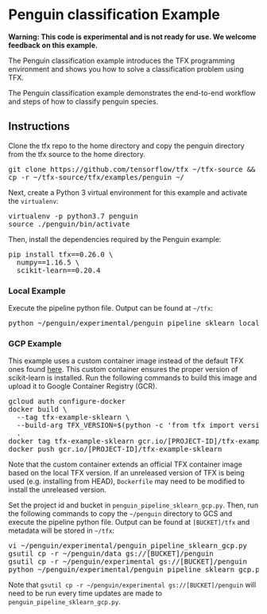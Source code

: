 # Penguin classification Example

**Warning: This code is experimental and is not ready for use. We welcome
feedback on this example.**

The Penguin classification example introduces the TFX programming
environment and shows you how to solve a classification problem using
TFX.

The Penguin classification example demonstrates the end-to-end workflow
and steps of how to classify penguin species.

## Instructions

Clone the tfx repo to the home directory and copy the penguin directory from the
tfx source to the home directory.

<pre class="devsite-terminal devsite-click-to-copy">
git clone https://github.com/tensorflow/tfx ~/tfx-source && pushd ~/tfx-source
cp -r ~/tfx-source/tfx/examples/penguin ~/
</pre>

Next, create a Python 3 virtual environment for this example and activate the
`virtualenv`:

<pre class="devsite-terminal devsite-click-to-copy">
virtualenv -p python3.7 penguin
source ./penguin/bin/activate
</pre>

Then, install the dependencies required by the Penguin example:

<pre class="devsite-terminal devsite-click-to-copy">
pip install tfx==0.26.0 \
  numpy==1.16.5 \
  scikit-learn==0.20.4
</pre>

### Local Example
Execute the pipeline python file. Output can be found at `~/tfx`:

<pre class="devsite-terminal devsite-click-to-copy">
python ~/penguin/experimental/penguin_pipeline_sklearn_local.py
</pre>

### GCP Example
This example uses a custom container image instead of the default TFX ones found
[here](gcr.io/tfx-oss-public/tfx). This custom container ensures the proper
version of scikit-learn is installed. Run the following commands to build this
image and upload it to Google Container Registry (GCR).

<pre class="devsite-terminal devsite-click-to-copy">
gcloud auth configure-docker
docker build \
  --tag tfx-example-sklearn \
  --build-arg TFX_VERSION=$(python -c 'from tfx import version; print(version.__version__)') \
  .
docker tag tfx-example-sklearn gcr.io/[PROJECT-ID]/tfx-example-sklearn
docker push gcr.io/[PROJECT-ID]/tfx-example-sklearn
</pre>

Note that the custom container extends an official TFX container image based on
the local TFX version. If an unreleased version of TFX is being used
(e.g. installing from HEAD), `Dockerfile` may need to be modified to install the
unreleased version.

Set the project id and bucket in `penguin_pipeline_sklearn_gcp.py`. Then, run the
following commands to copy the `~/penguin` directory to GCS and execute the
pipeline python file. Output can be found at `[BUCKET]/tfx` and metadata will
be stored in `~/tfx`:

<pre class="devsite-terminal devsite-click-to-copy">
vi ~/penguin/experimental/penguin_pipeline_sklearn_gcp.py
gsutil cp -r ~/penguin/data gs://[BUCKET]/penguin
gsutil cp -r ~/penguin/experimental gs://[BUCKET]/penguin
python ~/penguin/experimental/penguin_pipeline_sklearn_gcp.py
</pre>

Note that `gsutil cp -r ~/penguin/experimental gs://[BUCKET]/penguin` will need to be
run every time updates are made to `penguin_pipeline_sklearn_gcp.py`.
